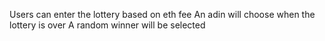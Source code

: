 Users can enter the lottery based on eth fee
An adin will choose when the lottery is over
A random winner will be selected
